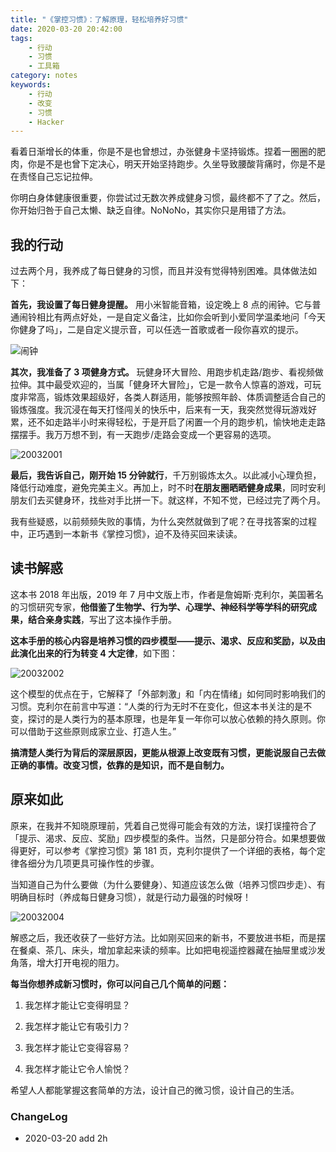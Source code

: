 ```yaml
---
title: "《掌控习惯》：了解原理，轻松培养好习惯"
date: 2020-03-20 20:42:00
tags: 
    - 行动
    - 习惯
    - 工具箱
category: notes
keywords: 
    - 行动
    - 改变
    - 习惯
    - Hacker
---
```


看着日渐增长的体重，你是不是也曾想过，办张健身卡坚持锻炼。捏着一圈圈的肥肉，你是不是也曾下定决心，明天开始坚持跑步。久坐导致腰酸背痛时，你是不是在责怪自己忘记拉伸。

你明白身体健康很重要，你尝试过无数次养成健身习惯，最终都不了了之。然后，你开始归咎于自己太懒、缺乏自律。NoNoNo，其实你只是用错了方法。

## 我的行动

过去两个月，我养成了每日健身的习惯，而且并没有觉得特别困难。具体做法如下：

**首先，我设置了每日健身提醒。** 用小米智能音箱，设定晚上 8 点的闹钟。它与普通闹铃相比有两点好处，一是自定义备注，比如你会听到小爱同学温柔地问「今天你健身了吗」，二是自定义提示音，可以任选一首歌或者一段你喜欢的提示。

![闹钟](http://xixuan.img-cn-shanghai.aliyuncs.com/note/2020-03-20-111644.jpg)

**其次，我准备了 3 项健身方式。** 玩健身环大冒险、用跑步机走路/跑步、看视频做拉伸。其中最受欢迎的，当属「健身环大冒险」，它是一款令人惊喜的游戏，可玩度非常高，锻炼效果超级好，各类人群适用，能够按照年龄、体质调整适合自己的锻炼强度。我沉浸在每天打怪闯关的快乐中，后来有一天，我突然觉得玩游戏好累，还不如走路半小时来得轻松，于是开启了闲置一个月的跑步机，愉快地走走路摆摆手。我万万想不到，有一天跑步/走路会变成一个更容易的选项。

![20032001](http://xixuan.img-cn-shanghai.aliyuncs.com/note/2020-03-20-110120.jpg)

**最后，我告诉自己，刚开始 15 分钟就行**，千万别锻炼太久。以此减小心理负担，降低行动难度，避免完美主义。再加上，时不时**在朋友圈晒晒健身成果**，同时安利朋友们去买健身环，找些对手比拼一下。就这样，不知不觉，已经过完了两个月。

我有些疑惑，以前频频失败的事情，为什么突然就做到了呢？在寻找答案的过程中，正巧遇到一本新书《掌控习惯》，迫不及待买回来读读。

## 读书解惑

这本书 2018 年出版，2019 年 7 月中文版上市，作者是詹姆斯·克利尔，美国著名的习惯研究专家，**他借鉴了生物学、行为学、心理学、神经科学等学科的研究成果，结合亲身实践**，写出了这本操作手册。

**这本手册的核心内容是培养习惯的四步模型——提示、渴求、反应和奖励，以及由此演化出来的行为转变 4 大定律**，如下图：

![20032002](http://xixuan.img-cn-shanghai.aliyuncs.com/note/2020-03-20-083422.png)

这个模型的优点在于，它解释了「外部刺激」和「内在情绪」如何同时影响我们的习惯。克利尔在前言中写道：“人类的行为无时不在变化，但这本书关注的是不变，探讨的是人类行为的基本原理，也是年复一年你可以放心依赖的持久原则。你可以借助于这些原则成家立业、打造人生。”

**搞清楚人类行为背后的深层原因，更能从根源上改变既有习惯，更能说服自己去做正确的事情。改变习惯，依靠的是知识，而不是自制力。**

## 原来如此

原来，在我并不知晓原理前，凭着自己觉得可能会有效的方法，误打误撞符合了「提示、渴求、反应、奖励」四步模型的条件。当然，只是部分符合。如果想要做得更好，可以参考《掌控习惯》第 181 页，克利尔提供了一个详细的表格，每个定律各细分为几项更具可操作性的步骤。

当知道自己为什么要做（为什么要健身）、知道应该怎么做（培养习惯四步走）、有明确目标时（养成每日健身习惯），就是行动力最强的时候呀！

![20032004](http://xixuan.img-cn-shanghai.aliyuncs.com/note/2020-03-20-110316.jpg)

解惑之后，我还收获了一些好方法。比如刚买回来的新书，不要放进书柜，而是摆在餐桌、茶几、床头，增加拿起来读的频率。比如把电视遥控器藏在抽屉里或沙发角落，增大打开电视的阻力。

**每当你想养成新习惯时，你可以问自己几个简单的问题：**

1. 我怎样才能让它变得明显？

2. 我怎样才能让它有吸引力？

3. 我怎样才能让它变得容易？

4. 我怎样才能让它令人愉悦？

希望人人都能掌握这套简单的方法，设计自己的微习惯，设计自己的生活。

### ChangeLog

- 2020-03-20 add 2h